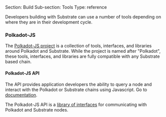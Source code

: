 Section: Build
Sub-section: Tools
Type: reference 

Developers building with Substrate can use a number of tools depending on where they are in their development cycle.
### Polkadot-JS

The [Polkadot-JS project](https://polkadot.js.org/docs/) is a collection of tools, interfaces, and libraries around Polkadot and Substrate.
While the project is named after "Polkadot", these tools, interfaces, and libraries are fully compatible with any Substrate based chain.

#### Polkadot-JS API

The API provides application developers the ability to query a node and interact with the Polkadot or Substrate chains using Javascript.
Go to [documentation](https://polkadot.js.org/docs/api).

The Polkadot-JS API is a [library of interfaces](https://github.com/polkadot-js/api) for communicating with Polkadot and Substrate nodes.
